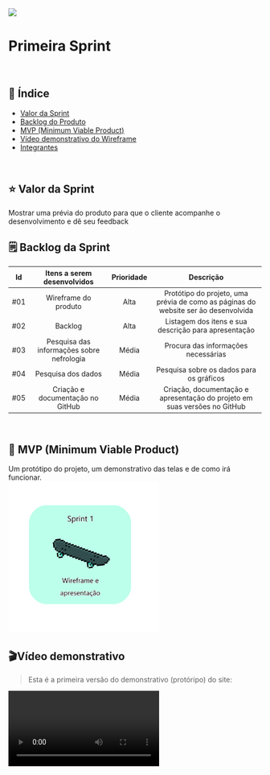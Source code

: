 <img src="/Sprint 1/Imagens sp1/CIANP.png">
<br>
<h1>Primeira Sprint</h1>
<br>
<h2> 🔗 Índice</h2>

- [Valor da Sprint](#valor)
- [Backlog do Produto](#backlog)
- [MVP (Minimum Viable Product)](#mvp)
- [Vídeo demonstrativo do Wireframe](#video)
- [Integrantes](#integrantes)


<br>
<h2>⭐️ Valor da Sprint</h2><a name="valor"></a>
Mostrar uma prévia do produto para que o cliente acompanhe o desenvolvimento e dê seu feedback
<br>
<h2> 🗒 Backlog da Sprint</h2> <a name="backlog"></a>

|   Id  | Itens a serem desenvolvidos  | Prioridade |  Descrição  |
| :----: | :--------: | :--------: | :--------------: |
|   #01   |   Wireframe do produto     | Alta |   Protótipo do projeto, uma prévia de como as páginas do website ser ão desenvolvida |
|   #02   |   Backlog     | Alta |   Listagem dos itens e sua descrição para apresentação   |
|   #03   |   Pesquisa das informações sobre nefrologia     | Média |   Procura das informações necessárias   |
|   #04   |   Pesquisa dos dados     | Média |  Pesquisa sobre os dados para os gráficos   |
|   #05   |   Criação e documentação no GitHub     | Média |   Criação, documentação e apresentação do projeto em suas versões no GitHub   |

<br>

<h2> 🚀 MVP (Minimum Viable Product) </h2><a name="mvp"></a>
 Um protótipo do projeto, um demonstrativo das telas e de como irá funcionar.
 <br>
 <img src="/Sprint 1/Imagens sp1/Sprint 1 img.png" width="300px">

<h2>🎬Vídeo demonstrativo</h2>
 <a name="video"></a>

>Esta é a primeira versão do demonstrativo (protóripo) do site:

<video src="/Sprint 1/Vídeos sp 1/Wireframe(2).mp4">
